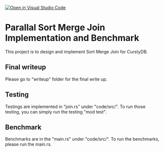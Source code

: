 [![Open in Visual Studio Code](https://classroom.github.com/assets/open-in-vscode-c66648af7eb3fe8bc4f294546bfd86ef473780cde1dea487d3c4ff354943c9ae.svg)](https://classroom.github.com/online_ide?assignment_repo_id=7616033&assignment_repo_type=AssignmentRepo)
# Parallal Sort Merge Join Implementation and Benchmark
This project is to design and implement Sort Merge Join for CurstyDB. 

## Final writeup
Please go to "writeup" folder for the final write up. 

## Testing
Testings are implemented in "join.rs" under "code/src/". To run those testing, you can simply run the testing "mod test".

## Benchmark
Benchmarks are in the "main.rs" under "code/src/". To run the benchmarks, please run the main.rs.


